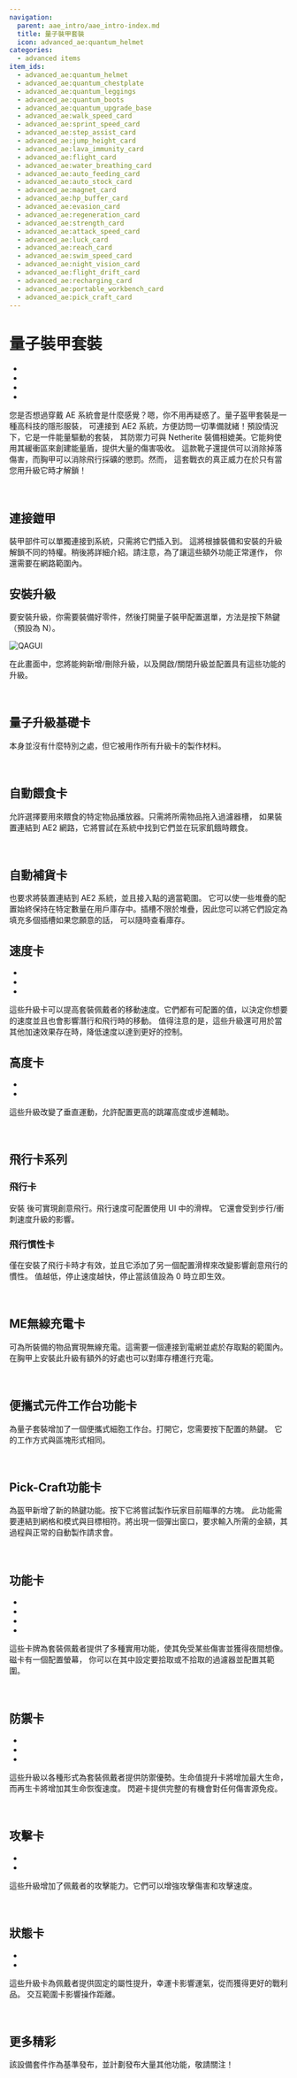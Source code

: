 ```yaml
---
navigation:
  parent: aae_intro/aae_intro-index.md
  title: 量子裝甲套裝
  icon: advanced_ae:quantum_helmet
categories:
  - advanced items
item_ids:
  - advanced_ae:quantum_helmet
  - advanced_ae:quantum_chestplate
  - advanced_ae:quantum_leggings
  - advanced_ae:quantum_boots
  - advanced_ae:quantum_upgrade_base
  - advanced_ae:walk_speed_card
  - advanced_ae:sprint_speed_card
  - advanced_ae:step_assist_card
  - advanced_ae:jump_height_card
  - advanced_ae:lava_immunity_card
  - advanced_ae:flight_card
  - advanced_ae:water_breathing_card
  - advanced_ae:auto_feeding_card
  - advanced_ae:auto_stock_card
  - advanced_ae:magnet_card
  - advanced_ae:hp_buffer_card
  - advanced_ae:evasion_card
  - advanced_ae:regeneration_card
  - advanced_ae:strength_card
  - advanced_ae:attack_speed_card
  - advanced_ae:luck_card
  - advanced_ae:reach_card
  - advanced_ae:swim_speed_card
  - advanced_ae:night_vision_card
  - advanced_ae:flight_drift_card
  - advanced_ae:recharging_card
  - advanced_ae:portable_workbench_card
  - advanced_ae:pick_craft_card
---
```


# 量子裝甲套裝

<Row gap="10">
<ItemImage id="advanced_ae:quantum_helmet" scale="4"></ItemImage>
<ItemImage id="advanced_ae:quantum_chestplate" scale="4"></ItemImage>
<ItemImage id="advanced_ae:quantum_leggings" scale="4"></ItemImage>
<ItemImage id="advanced_ae:quantum_boots" scale="4"></ItemImage>
</Row>

* <ItemLink id="advanced_ae:quantum_helmet" />
* <ItemLink id="advanced_ae:quantum_chestplate" />
* <ItemLink id="advanced_ae:quantum_leggings" />
* <ItemLink id="advanced_ae:quantum_boots" />

您是否想過穿戴 AE 系統會是什麼感覺？嗯，你不用再疑惑了。量子盔甲套裝是一種高科技的隱形服裝，
可連接到 AE2 系統，方便訪問一切準備就緒！預設情況下，它是一件能量驅動的套裝，
其防禦力可與 Netherite 裝備相媲美。它能夠使用其緩衝區來創建能量盾，提供大量的傷害吸收。
這款靴子還提供可以消除掉落傷害，而胸甲可以消除飛行採礦的懲罰。然而，
這套戰衣的真正威力在於只有當您用升級它時才解鎖！

<br/>

## 連接鎧甲

裝甲部件可以單獨連接到系統，只需將它們插入到<ItemLink id="ae2:wireless_access_point" />。
這將根據裝備和安裝的升級解鎖不同的特權。稍後將詳細介紹。請注意，為了讓這些額外功能正常運作，
你還需要在網路範圍內。
<br/>

## 安裝升級

要安裝升級，你需要裝備好零件，然後打開量子裝甲配置選單，方法是按下熱鍵（預設為 N）。

![QAGUI](../pic/quantum_armor_config.png)

在此畫面中，您將能夠新增/刪除升級，以及開啟/關閉升級並配置具有這些功能的升級。

<br/>

## 量子升級基礎卡

<ItemImage id="advanced_ae:quantum_upgrade_base" scale="2"></ItemImage>

<ItemLink id="advanced_ae:quantum_upgrade_base" /> 本身並沒有什麼特別之處，但它被用作所有升級卡的製作材料。

<br/>

## 自動餵食卡

<ItemImage id="advanced_ae:auto_feeding_card" scale="2"></ItemImage>

<ItemLink id="advanced_ae:auto_feeding_card" /> 允許選擇要用來餵食的特定物品播放器。只需將所需物品拖入過濾器槽，
如果裝置連結到 AE2 網路，它將嘗試在系統中找到它們並在玩家飢餓時餵食。

<br/>

## 自動補貨卡

<ItemImage id="advanced_ae:auto_stock_card" scale="2"></ItemImage>

<ItemLink id="advanced_ae:auto_stock_card" /> 也要求將裝置連結到 AE2 系統，並且接入點的適當範圍。
它可以使一些堆疊的配置始終保持在特定數量在用戶庫存中。插槽不限於堆疊，因此您可以將它們設定為填充多個插槽如果您願意的話，
可以隨時查看庫存。
<br/>

## 速度卡

<Row gap="10">
<ItemImage id="advanced_ae:walk_speed_card" scale="2"></ItemImage>
<ItemImage id="advanced_ae:sprint_speed_card" scale="2"></ItemImage>
<ItemImage id="advanced_ae:swim_speed_card" scale="2"></ItemImage>
</Row>

* <ItemLink id="advanced_ae:walk_speed_card" />
* <ItemLink id="advanced_ae:sprint_speed_card" />
* <ItemLink id="advanced_ae:swim_speed_card" />

這些升級卡可以提高套裝佩戴者的移動速度。它們都有可配置的值，以決定你想要的速度並且也會影響潛行和飛行時的移動。
值得注意的是，這些升級還可用於當其他加速效果存在時，降低速度以達到更好的控制。
<br/>

## 高度卡

<Row gap="10">
<ItemImage id="advanced_ae:jump_height_card" scale="2"></ItemImage>
<ItemImage id="advanced_ae:step_assist_card" scale="2"></ItemImage>
</Row>

* <ItemLink id="advanced_ae:jump_height_card" />
* <ItemLink id="advanced_ae:step_assist_card" />

這些升級改變了垂直運動，允許配置更高的跳躍高度或步進輔助。

<br/>

## 飛行卡系列

<Row gap="10">
<ItemImage id="advanced_ae:flight_card" scale="2"></ItemImage>
<ItemImage id="advanced_ae:flight_drift_card" scale="2"></ItemImage>
</Row>

### 飛行卡

安裝 <ItemLink id="advanced_ae:flight_card" /> 後可實現創意飛行。飛行速度可配置使用 UI 中的滑桿。
它還會受到步行/衝刺速度升級的影響。

### 飛行慣性卡

<ItemLink id="advanced_ae:flight_drift_card" /> 僅在安裝了飛行卡時才有效，並且它添加了另一個配置滑桿來改變影響創意飛行的慣性。
值越低，停止速度越快，停止當該值設為 0 時立即生效。

<br/>

## ME無線充電卡

<ItemImage id="advanced_ae:recharging_card" scale="2"></ItemImage>

<ItemLink id="advanced_ae:recharging_card" /> 可為所裝備的物品實現無線充電。這需要一個連接到電網並處於存取點的範圍內。
在胸甲上安裝此升級有額外的好處也可以對庫存槽進行充電。

<br/>

## 便攜式元件工作台功能卡

<ItemImage id="advanced_ae:portable_workbench_card" scale="2"></ItemImage>

<ItemLink id="advanced_ae:portable_workbench_card" /> 為量子套裝增加了一個便攜式細胞工作台。打開它，您需要按下配置的熱鍵。
它的工作方式與區塊形式相同。

<br/>

## Pick-Craft功能卡

<ItemImage id="advanced_ae:pick_craft_card" scale="2"></ItemImage>

<ItemLink id="advanced_ae:pick_craft_card" /> 為盔甲新增了新的熱鍵功能。按下它將嘗試製作玩家目前瞄準的方塊。
此功能需要連結到網格和模式與目標相符。將出現一個彈出窗口，要求輸入所需的金額，其過程與正常的自動製作請求會。

<br/>

## 功能卡

<Row gap="10">
<ItemImage id="advanced_ae:night_vision_card" scale="2"></ItemImage>
<ItemImage id="advanced_ae:lava_immunity_card" scale="2"></ItemImage>
<ItemImage id="advanced_ae:water_breathing_card" scale="2"></ItemImage>
<ItemImage id="advanced_ae:magnet_card" scale="2"></ItemImage>
</Row>

* <ItemLink id="advanced_ae:night_vision_card" />
* <ItemLink id="advanced_ae:lava_immunity_card" />
* <ItemLink id="advanced_ae:water_breathing_card" />
* <ItemLink id="advanced_ae:magnet_card" />

這些卡牌為套裝佩戴者提供了多種實用功能，使其免受某些傷害並獲得夜間想像。磁卡有一個配置螢幕，
你可以在其中設定要拾取或不拾取的過濾器並配置其範圍。

<br/>

## 防禦卡

<Row gap="10">
<ItemImage id="advanced_ae:hp_buffer_card" scale="2"></ItemImage>
<ItemImage id="advanced_ae:regeneration_card" scale="2"></ItemImage>
<ItemImage id="advanced_ae:evasion_card" scale="2"></ItemImage>
</Row>

* <ItemLink id="advanced_ae:hp_buffer_card" />
* <ItemLink id="advanced_ae:regeneration_card" />
* <ItemLink id="advanced_ae:evasion_card" />

這些升級以各種形式為套裝佩戴者提供防禦優勢。生命值提升卡將增加最大生命，而再生卡將增加其生命恢復速度。
閃避卡提供完整的有機會對任何傷害源免疫。

<br/>

## 攻擊卡

<Row gap="10">
<ItemImage id="advanced_ae:strength_card" scale="2"></ItemImage>
<ItemImage id="advanced_ae:attack_speed_card" scale="2"></ItemImage>
</Row>

* <ItemLink id="advanced_ae:strength_card" />
* <ItemLink id="advanced_ae:attack_speed_card" />

這些升級增加了佩戴者的攻擊能力。它們可以增強攻擊傷害和攻擊速度。

<br/>

## 狀態卡

<Row gap="10">
<ItemImage id="advanced_ae:luck_card" scale="2"></ItemImage>
<ItemImage id="advanced_ae:reach_card" scale="2"></ItemImage>
</Row>

* <ItemLink id="advanced_ae:luck_card" />
* <ItemLink id="advanced_ae:reach_card" />

這些升級卡為佩戴者提供固定的屬性提升，幸運卡影響運氣，從而獲得更好的戰利品。
交互範圍卡影響操作距離。

<br/>

## 更多精彩

該設備套件作為基準發布，並計劃發布大量其他功能，敬請關注！